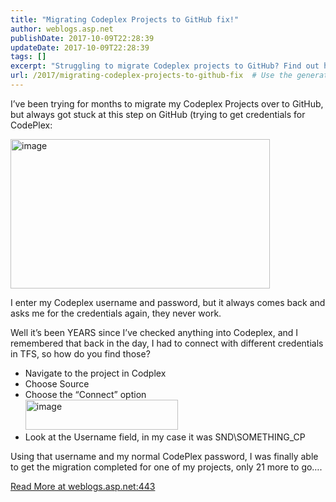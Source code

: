 ```yaml
---
title: "Migrating Codeplex Projects to GitHub fix!"
author: weblogs.asp.net
publishDate: 2017-10-09T22:28:39
updateDate: 2017-10-09T22:28:39
tags: []
excerpt: "Struggling to migrate Codeplex projects to GitHub? Find out how to locate the correct credentials for a successful migration in our latest blog post! #Codeplex #GitHub #migration"
url: /2017/migrating-codeplex-projects-to-github-fix  # Use the generated URL with year
---
```

<p>I’ve been trying for months to migrate my Codeplex Projects over to GitHub, but always got stuck at this step on GitHub (trying to get credentials for CodePlex:</p><p><a href="https://aspblogs.blob.core.windows.net/media/christoc/media/image_1DA58F82.png"><img width="415" height="239" title="image" style="display: inline; background-image: none;" alt="image" src="https://aspblogs.blob.core.windows.net/media/christoc/media/image_thumb_5510C212.png" border="0"></a></p><p>I enter my Codeplex username and password, but it always comes back and asks me for the credentials again, they never work.</p><p>Well it’s been YEARS since I’ve checked anything into Codeplex, and I remembered that back in the day, I had to connect with different credentials in TFS, so how do you find those?</p><ul><li>Navigate to the project in Codplex</li><li>Choose Source</li><li>Choose the “Connect” option<br /><a href="https://aspblogs.blob.core.windows.net/media/christoc/media/image_4504840C.png"><img width="244" height="48" title="image" style="margin: 0px; display: inline; background-image: none;" alt="image" src="https://aspblogs.blob.core.windows.net/media/christoc/media/image_thumb_4B4B5A9A.png" border="0"></a></li><li>Look at the Username field, in my case it was SND\SOMETHING_CP</li></ul><p>Using that username and my normal CodePlex password, I was finally able to get the migration completed for one of my projects, only 21 more to go….</p> <a href="https://weblogs.asp.net:443/christoc/CodeplexToGithub">Read More at weblogs.asp.net:443</a>


